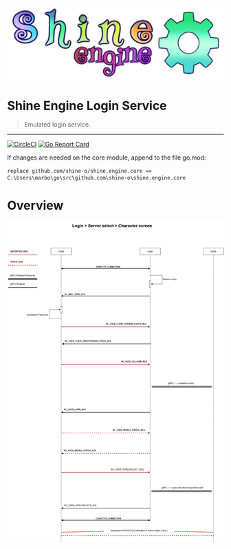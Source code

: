![](shine.png)

# Shine Engine Login Service

> Emulated login service.
---
[![CircleCI](https://circleci.com/gh/shine-o/shine.engine.login/tree/master.svg?style=shield)](https://circleci.com/gh/circleci/circleci-docs)
[![Go Report Card](https://goreportcard.com/badge/github.com/shine-o/shine.engine.login)](https://goreportcard.com/report/github.com/shine-o/shine.engine.login)


If changes are needed on the core module, append to the file go.mod:
       
    replace github.com/shine-o/shine.engine.core => C:\Users\marbo\go\src\github.com\shine-o\shine.engine.core


# Overview
![](login-scheme.png)
